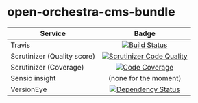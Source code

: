 open-orchestra-cms-bundle
=======================


| Service       | Badge         |
| ------------- |:-------------:|
| Travis | [![Build Status](https://magnum.travis-ci.com/open-orchestra/open-orchestra-cms-bundle.svg?token=jFMwikTSYoZgNjR86FGs&branch=master)](https://magnum.travis-ci.com/open-orchestra/open-orchestra-cms-bundle) |
| Scrutinizer (Quality score) | [![Scrutinizer Code Quality](https://scrutinizer-ci.com/g/open-orchestra/open-orchestra-cms-bundle/badges/quality-score.png?b=master)](https://scrutinizer-ci.com/g/open-orchestra/open-orchestra-cms-bundle/?branch=master) |
| Scrutinizer (Coverage) | [![Code Coverage](https://scrutinizer-ci.com/g/open-orchestra/open-orchestra-cms-bundle/badges/coverage.png?b=master)](https://scrutinizer-ci.com/g/open-orchestra/open-orchestra-cms-bundle/?branch=master) |
| Sensio insight | (none for the moment) |
| VersionEye | [![Dependency Status](https://www.versioneye.com/user/projects/551e8782971f7843390000f6/badge.svg?style=flat)](https://www.versioneye.com/user/projects/551e8782971f7843390000f6)|
